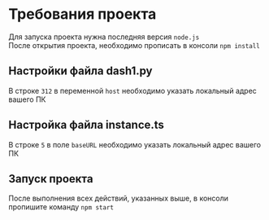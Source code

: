 # Требования проекта
Для запуска проекта нужна последняя версия `node.js`\
После открытия проекта, необходимо прописать в консоли `npm install`

## Настройки файла dash1.py

В строке `312` в переменной `host` необходимо указать локальный адрес вашего ПК

## Настройка файла instance.ts

В строке `5` в поле `baseURL` необходимо указать локальный адрес вашего ПК

## Запуск проекта

После выполнения всех действий, указанных выше, в консоли пропишите команду `npm start`

